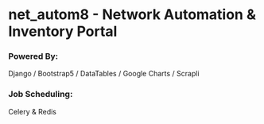 # net_autom8 - Network Automation & Inventory Portal

### Powered By:
Django / Bootstrap5 / DataTables / Google Charts / Scrapli

### Job Scheduling:

Celery & Redis
